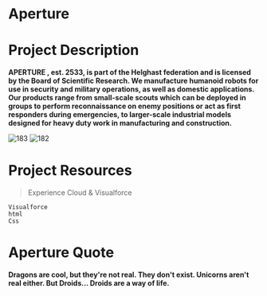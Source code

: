 # Aperture
# Project Description
**APERTURE , est. 2533, is part of the Helghast federation and is licensed by the Board of Scientific Research. We manufacture humanoid robots for use in security and military operations, as well as domestic applications. Our products range from small-scale scouts which can be deployed in groups to perform reconnaissance on enemy positions or act as first responders during emergencies, to larger-scale industrial models designed for heavy duty work in manufacturing and construction.**


![183](https://user-images.githubusercontent.com/74889517/172876964-b144cbcb-6ad1-45ff-a57f-52a0f924a222.jpg)
![182](https://user-images.githubusercontent.com/74889517/172879274-f382a757-98eb-4ec5-945f-0567ad9f114e.jpg)

# Project Resources
> Experience Cloud & Visualforce
```
Visualforce
html
Css
```
# Aperture Quote
**Dragons are cool, but they're not real. They don't exist. Unicorns aren't real either. But Droids... Droids are a way of life.**
